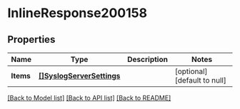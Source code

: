 # InlineResponse200158

## Properties
Name | Type | Description | Notes
------------ | ------------- | ------------- | -------------
**Items** | [**[]SyslogServerSettings**](SyslogServerSettings.md) |  | [optional] [default to null]

[[Back to Model list]](../README.md#documentation-for-models) [[Back to API list]](../README.md#documentation-for-api-endpoints) [[Back to README]](../README.md)

